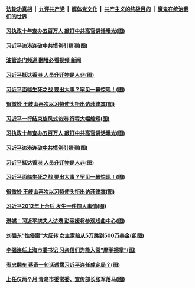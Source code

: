 ####  [法轮功真相](../../../../basic/blob/master/README.md?t=07011901) &nbsp;|&nbsp; [九评共产党](../../../../9ping.md/blob/master/README.md?t=07011901) &nbsp;|&nbsp; [解体党文化](../../../../jtdwh.md/blob/master/README.md?t=07011901)  &nbsp;|&nbsp; [共产主义的终极目的](../../../../gczydzjmd.md/blob/master/README.md?t=07011901) &nbsp;|&nbsp; [魔鬼在统治我们的世界](../../../../mgztzwmdsj.md/blob/master/README.md?t=07011901) 

#### [习执政十年查办五百万人 敲打中共高官讲话曝光(图)](../pages/p2/1010617.md?t=07011901) 

#### [习近平访港连破中共惯例引猜测(图)](../pages/p2/1010605.md?t=07011901) 

#### [油管热门频道 翻墙必看视频 新闻](http://45.76.130.85:81/youtube.html?07011901)

#### [习近平抵达香港 人员升迁物是人非(图)](../pages/p2/1010550.md?t=07011901) 


#### [习近平面临生死之战 要出大事？罕见一幕惊现！(图)](../pages/p2/1010493.md?t=07011901) 

#### [很微妙 王岐山再次以习特使头衔出访菲律宾(图)](../pages/p2/1010450.md?t=07011901) 

#### [习近平一行结束旋风式访港 行程大幅缩短(图)](../pages/p2/1010627.md?t=07011901) 

#### [习执政十年查办五百万人 敲打中共高官讲话曝光(图)](../pages/p2/1010617.md?t=07011901) 

#### [习近平访港连破中共惯例引猜测(图)](../pages/p2/1010605.md?t=07011901) 

#### [习近平抵达香港 人员升迁物是人非(图)](../pages/p2/1010550.md?t=07011901) 




#### [习近平面临生死之战 要出大事？罕见一幕惊现！(图)](../pages/p2/1010493.md?t=07011901) 



#### [很微妙 王岐山再次以习特使头衔出访菲律宾(图)](../pages/p2/1010450.md?t=07011901) 

#### [习近平2012年上台后 发生一件惊人事情(图)](../pages/p2/1010453.md?t=07011901) 

#### [港媒：习近平携夫人访港 彭丽媛将参观戏曲中心(图)](../pages/p2/1010437.md?t=07011901) 

#### [刘强东“性侵案”大反转 女主索赔从5万跳到500万美金(组图)](../pages/p2/1010362.md?t=07011901) 

#### [李强连任上海市委书记 习亲信们为能入常“摩拳擦掌”(图)](../pages/p2/1010434.md?t=07011901) 

#### [表忠翻车 蔡奇一句话透露习近平连任成定局？(图)](../pages/p2/1010355.md?t=07011901) 


#### [上任仅两个月 青岛市委常委、宣传部长张军落马(图)](../pages/p2/1010396.md?t=07011901) 



<img src='http://gfw-breaker.win/goodnews/indexes/p2.md' width='0px' height='0px'/>
